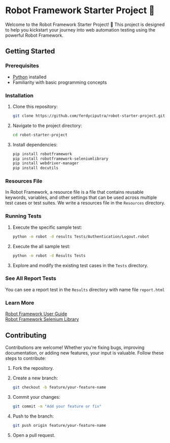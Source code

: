 # Robot Framework Starter Project 🤖

Welcome to the Robot Framework Starter Project! 🚀 This project is designed to help you kickstart your journey into web automation testing using the powerful Robot Framework.

## Getting Started

### Prerequisites
- [Python](https://www.python.org/downloads/) installed
- Familiarity with basic programming concepts

### Installation
1. Clone this repository:
   ```bash
   git clone https://github.com/ferdyciputra/robot-starter-project.git

2. Navigate to the project directory:
   ```bash
   cd robot-starter-project

3. Install dependencies:
   ```bash
   pip install robotframework
   pip install robotframework-seleniumlibrary
   pip install webdriver-manager
   pip install docutils
   
### Resources File
In Robot Framework, a resource file is a file that contains reusable keywords, variables, and other settings that can be used across multiple test cases or test suites.
We write a resources file in the `Resources` directory.

### Running Tests
1. Execute the specific sample test:
   ```bash
   python -m robot -d results Tests/Authentication/Logout.robot
   
2. Execute the all sample test:
   ```bash
   python -m robot -d Results Tests

3. Explore and modify the existing test cases in the `Tests` directory.

### See All Report Tests
You can see a report test in the `Results` directory with name file `report.html`

### Learn More
[Robot Framework User Guide](https://robotframework.org/robotframework/latest/RobotFrameworkUserGuide.html)\
[Robot Framework Selenium Library](https://robotframework.org/SeleniumLibrary/SeleniumLibrary.html)

## Contributing
Contributions are welcome! Whether you're fixing bugs, improving documentation, or adding new features, your input is valuable. Follow these steps to contribute:

1. Fork the repository.
   
2. Create a new branch:
   ```bash
   git checkout -b feature/your-feature-name
   
3. Commit your changes:
   ```bash
   git commit -m "Add your feature or fix"
   
4. Push to the branch:
   ```bash
   git push origin feature/your-feature-name
   
5. Open a pull request.